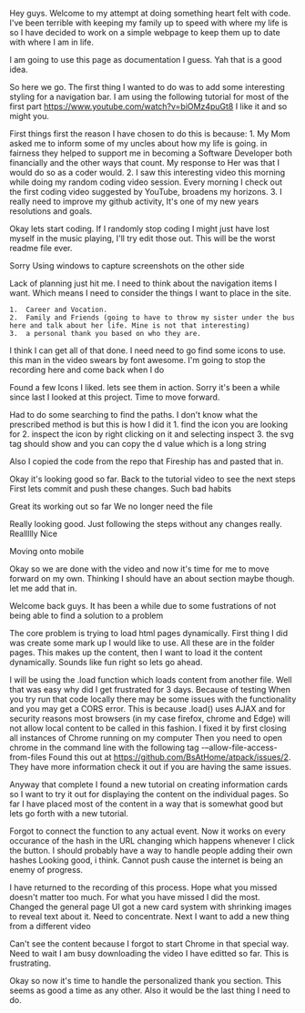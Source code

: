 Hey guys. Welcome to my attempt at doing something heart felt with code.
I've been terrible with keeping my family up to speed with where my life is so I have 
decided to work on a simple webpage to keep them up to date with where I am in life.

I am going to use this page as documentation I guess. Yah that is a good idea.

So here we go.
The first thing I wanted to do was to add some interesting styling for a navigation bar.
I am using the following tutorial for most of the first part
https://www.youtube.com/watch?v=biOMz4puGt8
I like it and so might you.

First things first the reason I have chosen to do this is because: 
    1. My Mom asked me to inform some of my uncles about how my life is going.
        in fairness they helped to support me in becoming a Software Developer
        both financially and the other ways that count. My response to Her was that 
        I would do so as a coder would.
    2. I saw this interesting video this morning while doing my random coding video session. 
        Every morning I check out the first coding video suggested by YouTube, broadens my horizons.
    3. I really need to improve my github activity, It's one of my new years resolutions and goals.

Okay lets start coding.
If I randomly stop coding I might just have lost myself in the music playing, I'll try edit those out.
This will be the worst readme file ever.

Sorry Using windows to capture screenshots on the other side

Lack of planning just hit me. I need to think about the navigation items I want.
Which means I need to consider the things I want to place in the site.

    1.  Career and Vocation.
    2.  Family and Friends (going to have to throw my sister under the bus here and talk about her life. Mine is not that interesting)
    3.  a personal thank you based on who they are.

I think I can get all of that done.
I need need to go find some icons to use. this man in the video swears by font awesome.
I'm going to stop the recording here and come back when I do

Found a few Icons I liked. lets see them in action.
Sorry it's been a while since last I looked at this project. Time to move forward.

Had to do some searching to find the paths. I don't know what the prescribed method is but this is how I did it
    1.  find the icon you are looking for
    2.  inspect the icon by right clicking on it and selecting inspect
    3.  the svg tag should show and you can copy the d value which is a long string

Also I copied the code from the repo that Fireship has and pasted that in.

Okay it's looking good so far. Back to the tutorial video to see the next steps
First lets commit and push these changes. Such bad habits

Great its working out so far
We no longer need the file

Really looking good. Just following the steps without any changes really. Reallllly Nice

Moving onto mobile

Okay so we are done with the video and now it's time for me to move forward on my own. Thinking I should have an about section maybe though. let me add that in.

Welcome back guys. It has been a while due to some fustrations of not being able to find a solution to a problem

The core problem is trying to load html pages dynamically.
First thing I did was create some mark up I would like to use. All these are in the folder pages.
This makes up the content, then I want to load it the content dynamically. Sounds like fun right so lets go ahead.

I will be using the .load function which loads content from another file.
Well that was easy why did I get frustrated for 3 days. Because of testing
When you try run that code locally there may be some issues with the functionality and you may get a CORS error.
    This is because .load() uses AJAX and for security reasons most browsers (in my case firefox, chrome and Edge) 
        will not allow local content to be called in this fashion.
    I fixed it by first closing all instances of Chrome running on my computer
    Then you need to open chrome in the command line with the following tag -–allow-file-access-from-files
    Found this out at https://github.com/BsAtHome/atpack/issues/2. They have more information check it out if you are having the same issues.

Anyway that complete I found a new tutorial on creating information cards so I want to try it out for displaying the content on the individual pages. So far I have placed most of the content in a way that is somewhat good but lets go forth with a new tutorial.

Forgot to connect the function to any actual event. Now it works on every occurance of the 
hash in the URL changing which happens whenever I click the button. I should probably have a way to handle people adding their own hashes
Looking good, i think.
Cannot push cause the internet is being an enemy of progress.

I have returned to the recording of this process. Hope what you missed doesn't matter too much.
For what you have missed I did the most.
Changed the general page UI got a new card system with shrinking images to reveal text about it.
Need to concentrate.
Next I want to add a new thing from a different video

Can't see the content because I forgot to start Chrome in that special way. Need to wait I am busy downloading the video I have editted so far. This is frustrating.

Okay so now it's time to handle the personalized thank you section. This seems as good a time as any other. Also it would be the 
last thing I need to do.



